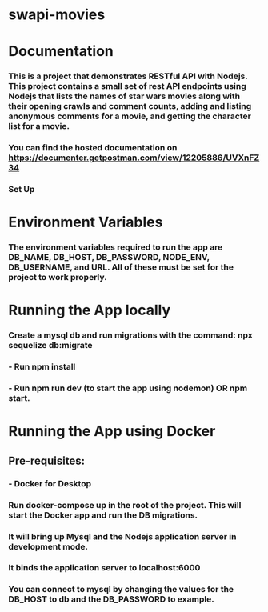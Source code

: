 # swapi-movies

# Documentation
### This is a project that demonstrates RESTful API with Nodejs. This project contains a small set of rest API endpoints using Nodejs that lists the names of star wars movies along with their opening crawls and comment counts, adding and listing anonymous comments for a movie, and getting the character list for a movie.
### You can find the hosted documentation on https://documenter.getpostman.com/view/12205886/UVXnFZ34

### Set Up
# Environment Variables
### The environment variables required to run the app are  DB_NAME, DB_HOST, DB_PASSWORD, NODE_ENV, DB_USERNAME, and URL. All of these must be set for the project to work properly.

# Running the App locally
### Create a mysql db and run migrations with the command: npx sequelize db:migrate
### - Run npm install
### - Run npm run dev (to start the app using nodemon) OR npm start.

# Running the App using Docker
## Pre-requisites:
### - Docker for Desktop
### Run docker-compose up in the root of the project. This will start the Docker app and run the DB migrations.
### It will bring up Mysql and the Nodejs application server in development mode.

### It binds the application server to localhost:6000
### You can connect to mysql by changing the values for the DB_HOST to db and the DB_PASSWORD to example.
